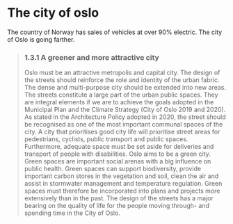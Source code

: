 # The city of oslo

The country of Norway has sales of vehicles at over 90% electric.
The city of Oslo is going farther.

> ### 1.3.1 A greener and more attractive city
> Oslo must be an attractive metropolis and capital city. The design of the
streets should reinforce the role and identity of the urban fabric. The dense
and multi-purpose city should be extended into new areas. The streets
constitute a large part of the urban public spaces. They are integral elements
if we are to achieve the goals adopted in the Municipal Plan and the Climate
Strategy (City of Oslo 2019 and 2020).
As stated in the Architecture Policy adopted in 2020, the street should be
recognised as one of the most important communal spaces of the city.
A city that prioritises good city life will prioritise street areas for pedestrians,
cyclists, public transport and public spaces. Furthermore, adequate space
must be set aside for deliveries and transport of people with disabilities.
Oslo aims to be a green city. Green spaces are important social arenas with
a big influence on public health. Green spaces can support biodiversity,
provide important carbon stores in the vegetation and soil, clean the air
and assist in stormwater management and temperature regulation.
Green spaces must therefore be incorporated into plans and projects more
extensively than in the past. The design of the streets has a major bearing
on the quality of life for the people moving through- and spending time in
the City of Oslo.
